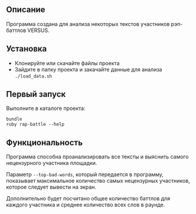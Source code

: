 ## Описание

Программа создана для анализа некоторых текстов участников рэп-баттлов VERSUS.

## Установка

+ Клонируйте или скачайте файлы проекта
+ Зайдите в папку проекта и закачайте данные для анализа `./load_data.sh`

## Первый запуск

Выполните в каталоге проекта:

```
bundle
ruby rap-battle --help
```

## Функциональность

Программа способна проанализировать все тексты и выяснить самого нецензурного участника площадки.

Параметр `--top-bad-words`, который передается в программу, показывает максимальное количество самых нецензурных участников, которое следует вывести на экран.

Дополнительно будет посчитано общее количество баттлов для каждого участника и среднее количество всех слов в раунде.